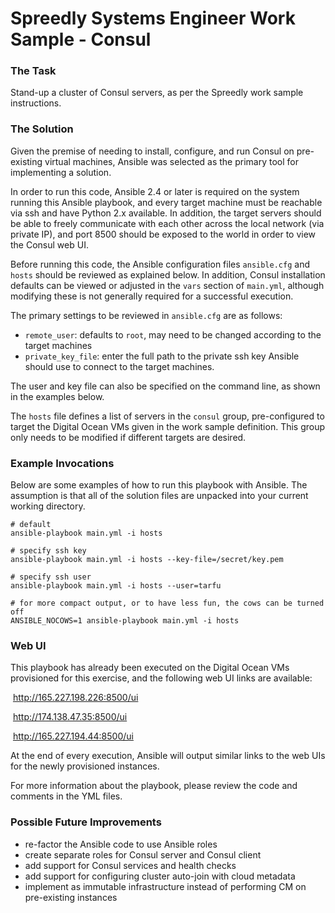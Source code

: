 # Spreedly Systems Engineer Work Sample - Consul



### The Task

Stand-up a cluster of Consul servers, as per the Spreedly work sample instructions.



### The Solution

Given the premise of needing to install, configure, and run Consul on pre-existing virtual machines, Ansible was selected as the primary tool for implementing a solution. 

In order to run this code, Ansible 2.4 or later is required on the system running this Ansible playbook, and every target machine must be reachable via ssh and have Python 2.x available.  In addition, the target servers should be able to freely communicate with each other across the local network (via private IP), and port 8500 should be exposed to the world in order to view the Consul web UI.

Before running this code, the Ansible configuration files `ansible.cfg` and `hosts` should be reviewed as explained below.  In addition, Consul installation defaults can be viewed or adjusted in the `vars` section of `main.yml`, although modifying these is not generally required for a successful execution.

The primary settings to be reviewed in `ansible.cfg` are as follows:

* `remote_user`: defaults to `root`, may need to be changed according to the target machines
* `private_key_file`: enter the full path to the private ssh key Ansible should use to connect to the target machines.  

The user and key file can also be specified on the command line, as shown in the examples below.

The `hosts` file defines a list of servers in the `consul` group, pre-configured to target the Digital Ocean VMs given in the work sample definition.  This group only needs to be modified if different targets are desired.



### Example Invocations

Below are some examples of how to run this playbook with Ansible.  The assumption is that all of the solution files are unpacked into your current working directory.

```
# default 
ansible-playbook main.yml -i hosts

# specify ssh key 
ansible-playbook main.yml -i hosts --key-file=/secret/key.pem

# specify ssh user 
ansible-playbook main.yml -i hosts --user=tarfu

# for more compact output, or to have less fun, the cows can be turned off
ANSIBLE_NOCOWS=1 ansible-playbook main.yml -i hosts

```



### Web UI

This playbook has already been executed on the Digital Ocean VMs provisioned for this exercise, and the following web UI links are available:

​	http://165.227.198.226:8500/ui

​	http://174.138.47.35:8500/ui

​	http://165.227.194.44:8500/ui

At the end of every execution, Ansible will output similar links to the web UIs for the newly provisioned instances.

For more information about the playbook, please review the code and comments in the YML files.



### Possible Future Improvements

* re-factor the Ansible code to use Ansible roles
* create separate roles for Consul server and Consul client
* add support for Consul services and health checks
* add support for configuring cluster auto-join with cloud metadata
* implement as immutable infrastructure instead of performing CM on pre-existing instances

















